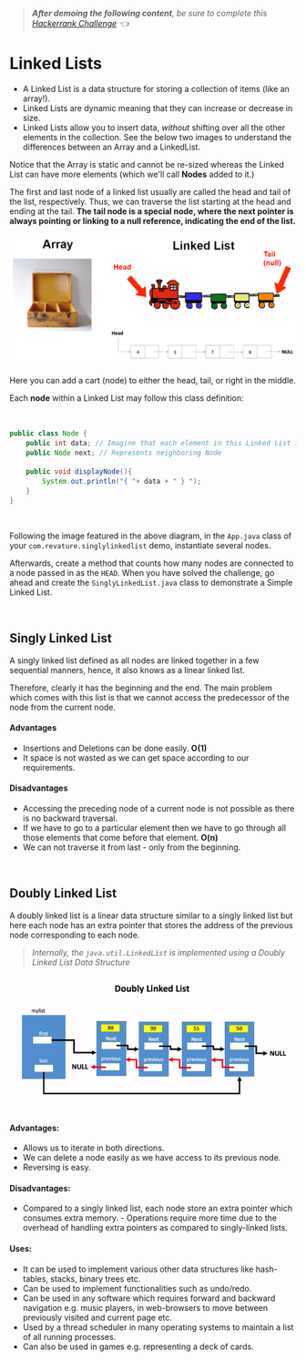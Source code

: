 > ***After demoing the following content**, be sure to complete this [Hackerrank Challenge](https://www.hackerrank.com/challenges/30-linked-list/problem) 👈*

# Linked Lists
- A Linked List is a data structure for storing a collection of items (like an array!).  
- Linked Lists are dynamic meaning that they can increase or decrease in size. 
- Linked Lists allow you to insert data, *without* shifting over all the other elements in the collection. See the below two images to understand the differences between an Array and a LinkedList.

Notice that the Array is static and cannot be re-sized whereas the Linked List can have more elements (which we'll call **Nodes** added to it.)

The first and last node of a linked list usually are called the head and tail of the list, respectively. Thus, we can traverse the list starting at the head and ending at the tail. **The tail node is a special node, where the next pointer is always pointing or linking to a null reference, indicating the end of the list.**

<img src="imgs/arr-link.png">

Here you can add a cart (node) to either the head, tail, or right in the middle.

Each **node** within a Linked List may follow this class definition:

<br>

```java
public class Node {
	public int data; // Imagine that each element in this Linked List is an Integer
	public Node next; // Represents neighboring Node
	
	public void displayNode(){
		System.out.println("{ "+ data + " } ");
	}
}
```

<br>

Following the image featured in the above diagram, in the `App.java` class of your `com.revature.singlylinkedlist` demo, instantiate several nodes.

Afterwards, create a method that counts how many nodes are connected to a node passed in as the `HEAD`.  When you have solved the challenge, go ahead and create the `SinglyLinkedList.java` class to demonstrate a Simple Linked List.

<br>

## Singly Linked List
A singly linked list defined as all nodes are linked together in a few sequential manners, hence, it also knows as a linear linked list.

Therefore, clearly it has the beginning and the end. The main problem which comes with this list is that we cannot access the predecessor of the node from the current node.

#### Advantages
- Insertions and Deletions can be done easily. **O(1)**
- It space is not wasted as we can get space according to our requirements.

#### Disadvantages
- Accessing the preceding node of a current node is not possible as there is no backward traversal.
-  If we have to go to a particular element then we have to go through all those elements that come before that element. **O(n)**
-  We can not traverse it from last - only from the beginning.

<br>

## Doubly Linked List
A doubly linked list is a linear data structure similar to a singly linked list but here each node has an extra pointer that stores the address of the previous node corresponding to each node.

> *Internally, the `java.util.LinkedList` is implemented using a Doubly Linked List Data Structure*

<img src="imgs/dub.png">

#### Advantages:
- Allows us to iterate in both directions.
- We can delete a node easily as we have access to its previous node.
- Reversing is easy.
 
#### Disadvantages:
- Compared to a singly linked list, each node store an extra pointer which consumes extra memory. 	- Operations require more time due to the overhead of handling extra pointers as compared to singly-linked lists.

#### Uses:
- It can be used to implement various other data structures like hash-tables, stacks, binary trees etc.
- Can be used to implement functionalities such as undo/redo.
- Can be used in any software which requires forward and backward navigation e.g. music players, in web-browsers to move between previously visited and current page etc.
- Used by a thread scheduler in many operating systems to maintain a list of all running processes.
- Can also be used in games e.g. representing a deck of cards. 

